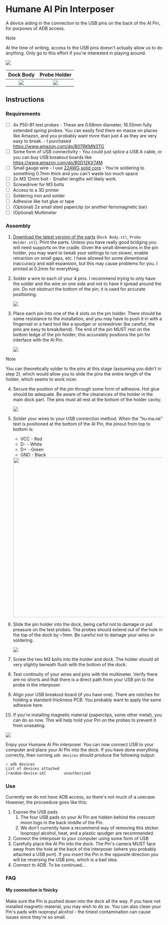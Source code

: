 # Humane AI Pin Interposer

A device aiding in the connection to the USB pins on the back of the AI Pin, for purposes of ADB access.

> [!NOTE]  
> At the time of writing, access to the USB pins doesn't actually allow us to do anything. Only go to this effort if you're interested in playing around.

![](images/Docked%20Pin.jpg)

Dock Body             |  Probe Holder
:-------------------------:|:-------------------------:
![](images/Dock%20Body.png)  |  ![](images/Probe%20Holder.png)

## Instructions

### Requirements

- [ ] 4x P50-B1 test probes - These are 0.68mm diameter, 16.55mm fully extended spring probes. You can easily find them en masse on places like Amazon, and you probably want more than just 4 as they are very easy to break. - I purchased https://www.amazon.com/dp/B07RKMN3TG
- [ ] Some form of USB connectivity - You could just splice a USB A cable, or you can buy USB breakout boards like https://www.amazon.com/dp/B0D12KX74M
- [ ] Small gauge wire - I use [22AWG solid core](https://www.adafruit.com/product/1311) - You're soldering to something 0.7mm thick and you can't waste too much space
- [ ] 2x M3 12mm bolt - Smaller lengths will likely work.
- [ ] Screwdriver for M3 bolts
- [ ] Access to a 3D printer
- [ ] Soldering iron and solder
- [ ] Adhesive like hot glue or tape
- [ ] (Optional) 2x small steel paperclip (or another ferromagnetic bar)
- [ ] (Optional) Multimeter

### Assembly

1. [Download the latest version of the parts](https://github.com/agg23/ai-pin-interposer/releases/latest) (`Dock Body.stl`, `Probe Holder.stl`). Print the parts. Unless you have really good bridging you will need supports on the cradle. Given the small dimensions in the pin holder, you may want to tweak your settings to run slower, enable retraction on small gaps, etc. I have allowed for some dimentional inaccuracy and wall expansion, but this may cause problems for you. I printed at 0.2mm for everything.
2. Solder a wire to each of your 4 pins. I recommend trying to only have the solder and the wire on one side and not to have it spread around the pin. Do not obstruct the bottom of the pin; it is used for accurate positioning.
   
   ![](images/Soldered%20Pins.jpg)

3. Place each pin into one of the 4 slots on the pin holder. There should be some resistance to the installation, and you may have to push it in with a fingernail or a hard tool like a spudger or screwdriver (be careful, the pins are easy to break/bend). The end of the pin MUST rest on the bottom ledge of the pin holder; this accurately positions the pin for interface with the AI Pin.

   ![](images/Pin%20Holder.jpg)

> [!NOTE]  
> You can theoretically solder to the pins at this stage (assuming you didn't in step 2), which would allow you to slide the pins the entire length of the holder, which seems to work nicer.

4. Secure the position of the pin through some form of adhesive. Hot glue should be adequate. Be aware of the clearances of the holder in the main dock part. The pins must all rest at the bottom of the holder cavity.

   ![](images/Glued%20Pins.jpg)

5. Solder your wires to your USB connection method. When the "hu.ma.ne" text is positioned at the bottom of the AI Pin, the pinout from top to bottom is:
     * VCC - Red
     * D- - White
     * D+ - Green
     * GND - Black
  
    <img src="images/AI%20Pin%20Pinout.jpg?raw=true" width="512">

6. Slide the pin holder into the dock, being carful not to damage or put preasure on the test probes. The probes should extend out of the hole in the top of the dock by ~1mm. Be careful not to damage your wires or soldering.

   ![](images/Installed%20Holder.jpg)

7. Screw the two M3 bolts into the holder and dock. The holder should sit very slightly beneath flush with the bottom of the dock.
8. Test continuity of your wires and pins with the multimeter. Verify there are no shorts and that there is a direct path from your USB pin to the probe in the interposer.
9. Align your USB breakout board (if you have one). There are notches for holding a standard thickness PCB. You probably want to apply the same adhesive here.
10. If you're installing magnetic material (paperclips, some other metal), you can do so now. This will help hold your Pin on the probes to prevent it from unseating.

![](images/Docked%20Pin.jpg)

Enjoy your Humane AI Pin interposer. You can now connect USB to your computer and place your AI Pin into the dock. If you have done everything correctly, then running `adb devices` should produce the following output:

```bash
> adb devices
List of devices attached
[random-device-id]        unauthorized
```

### Use

Currently we do not have ADB access, so there's not much of a usecase. However, the proceedure goes like this:

1. Expose the USB pads
   1. The four USB pads on your AI Pin are hidden behind the crescent moon logo in the back middle of the Pin.
   2. We don't currently have a recommend way of removing this sticker. Isopropyl alcohol, heat, and a plastic spudger are recommended.
2. Connect the interposer to your computer using some form of USB
3. Carefully place the AI Pin into the dock. The Pin's camera MUST face away from the hole at the back of the interposer (where you probably attached a USB port). If you insert the Pin in the opposite direction you will be reversing the USB pins, which is a bad idea.
4. Connect to ADB. To be continued...


### FAQ

#### My connection is finicky

Make sure the Pin is pushed down into the dock all the way. If you have not installed magnetic material, you may wish to do so. You can also clean your Pin's pads with isopropyl alcohol - the tiniest contamination can cause issues since they're so small.
  
